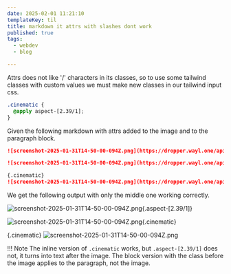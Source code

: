 ```yaml
---
date: 2025-02-01 11:21:10
templateKey: til
title: markdown it attrs with slashes dont work
published: true
tags:
  - webdev
  - blog

---
```



Attrs does not like '/' characters in its classes, so to use some tailwind
classes with custom values we must make new classes in our tailwind input css.

``` css
.cinematic {
  @apply aspect-[2.39/1];
}
```

Given the following markdown with attrs added to the image and to the paragraph
block.

``` markdown
![screenshot-2025-01-31T14-50-00-094Z.png](https://dropper.wayl.one/api/file/50cfa8dc-9d46-4f02-877b-688fa5510a83.png){.aspect-[2.39/1]}

![screenshot-2025-01-31T14-50-00-094Z.png](https://dropper.wayl.one/api/file/50cfa8dc-9d46-4f02-877b-688fa5510a83.png){.cinematic}

{.cinematic}
![screenshot-2025-01-31T14-50-00-094Z.png](https://dropper.wayl.one/api/file/50cfa8dc-9d46-4f02-877b-688fa5510a83.png)
```

We get the following output with only the middle one working correctly.

![screenshot-2025-01-31T14-50-00-094Z.png](https://dropper.wayl.one/api/file/50cfa8dc-9d46-4f02-877b-688fa5510a83.png){.aspect-[2.39/1]}

![screenshot-2025-01-31T14-50-00-094Z.png](https://dropper.wayl.one/api/file/50cfa8dc-9d46-4f02-877b-688fa5510a83.png){.cinematic}

{.cinematic}
![screenshot-2025-01-31T14-50-00-094Z.png](https://dropper.wayl.one/api/file/50cfa8dc-9d46-4f02-877b-688fa5510a83.png)

!!! Note
    The inline version of `.cinematic` works, but `.aspect-[2.39/1]` does not,
    it turns into text after the image.  The block version with the class
    before the image applies to the paragraph, not the image.
